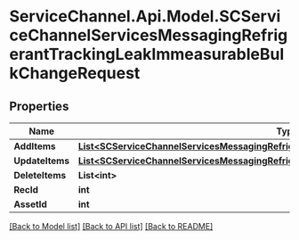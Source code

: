 # ServiceChannel.Api.Model.SCServiceChannelServicesMessagingRefrigerantTrackingLeakImmeasurableBulkChangeRequest

## Properties

Name | Type | Description | Notes
------------ | ------------- | ------------- | -------------
**AddItems** | [**List&lt;SCServiceChannelServicesMessagingRefrigerantTrackingAddLeakImmeasurableRequest&gt;**](SCServiceChannelServicesMessagingRefrigerantTrackingAddLeakImmeasurableRequest.md) |  | [optional] 
**UpdateItems** | [**List&lt;SCServiceChannelServicesMessagingRefrigerantTrackingUpdateLeakImmeasurable&gt;**](SCServiceChannelServicesMessagingRefrigerantTrackingUpdateLeakImmeasurable.md) |  | [optional] 
**DeleteItems** | **List&lt;int&gt;** |  | [optional] 
**RecId** | **int** |  | [optional] 
**AssetId** | **int** |  | [optional] 

[[Back to Model list]](../README.md#documentation-for-models) [[Back to API list]](../README.md#documentation-for-api-endpoints) [[Back to README]](../README.md)

